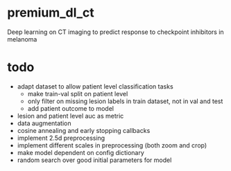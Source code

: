 # premium_dl_ct
Deep learning on CT imaging to predict response to checkpoint inhibitors in melanoma


# todo
- adapt dataset to allow patient level classification tasks
    - make train-val split on patient level 
    - only filter on missing lesion labels in train dataset, not in val and test
    - add patient outcome to model
- lesion and patient level auc as metric
- data augmentation 
- cosine annealing and early stopping callbacks
- implement 2.5d preprocessing
- implement different scales in preprocessing (both zoom and crop)
- make model dependent on config dictionary
- random search over good initial parameters for model